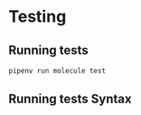 <!-- Space: AnsibleRoleChrony -->
<!-- Parent: Project -->
<!-- Title: Testing -->

<!-- Label: Testing -->
<!-- Include: docs/disclaimer.md -->
<!-- Include: ac:toc -->

# Testing

## Running tests

```bash
pipenv run molecule test
```

## Running tests Syntax
